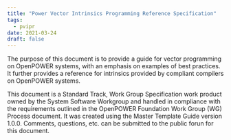 ```yaml
---
title: "Power Vector Intrinsics Programming Reference Specification"
tags:
  - pvipr
date: 2021-03-24
draft: false
---
```


The purpose of this document is to provide a guide for vector programming on OpenPOWER systems,
with an emphasis on examples of best practices.
It further provides a reference for intrinsics provided by compliant compilers on OpenPOWER systems.  

This document is a Standard Track, Work Group Specification work product owned by the System Software Workgroup
and handled in compliance with the requirements outlined in the OpenPOWER Foundation Work Group (WG) Process document.
It was created using the Master Template Guide version 1.0.0. Comments, questions, etc. can be submitted to the public forun for this document. 
